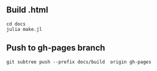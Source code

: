 ## Build .html
```
cd docs
julia make.jl
```

## Push to gh-pages branch
```
git subtree push --prefix docs/build  origin gh-pages
```